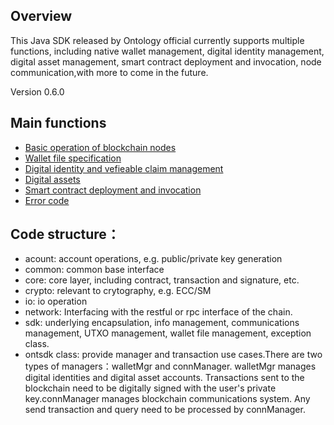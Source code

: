 ﻿
## Overview

This Java SDK released by Ontology official currently supports multiple functions, including native wallet management, digital identity management, digital asset management, smart contract deployment and invocation, node communication,with more to come in the future. 

Version 0.6.0

## Main functions


- [Basic operation of blockchain nodes](basic.md)
- [Wallet file specification](Wallet_File_Specification.md)
- [Digital identity and vefieable claim management](identity_claim.md)
- [Digital assets](asset.md)
- [Smart contract deployment and invocation](smartcontract.md)
- [Error code](errorcode.md)


## Code structure：

* acount: account operations, e.g. public/private key generation
* common: common base interface
* core: core layer, including contract, transaction and signature, etc.
* crypto: relevant to crytography, e.g. ECC/SM
* io: io operation
* network: Interfacing with the restful or rpc interface of the chain.
* sdk: underlying encapsulation, info management, communications management, UTXO management, wallet file management, exception class.
* ontsdk class: provide manager and transaction use cases.There are two types of managers：walletMgr and connManager. walletMgr manages digital identities and digital asset accounts. Transactions sent to the blockchain need to be digitally signed with the user's private key.connManager manages blockchain communications system. Any send transaction and query need to be processed by connManager.